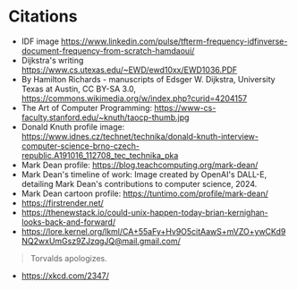 # Citations 

- IDF image https://www.linkedin.com/pulse/tfterm-frequency-idfinverse-document-frequency-from-scratch-hamdaoui/
- Dijkstra's writing https://www.cs.utexas.edu/~EWD/ewd10xx/EWD1036.PDF
- By Hamilton Richards - manuscripts of Edsger W. Dijkstra, University Texas at Austin, CC BY-SA 3.0, https://commons.wikimedia.org/w/index.php?curid=4204157
- The Art of Computer Programming: https://www-cs-faculty.stanford.edu/~knuth/taocp-thumb.jpg
- Donald Knuth profile image: https://www.idnes.cz/technet/technika/donald-knuth-interview-computer-science-brno-czech-republic.A191016_112708_tec_technika_pka
- Mark Dean profile: https://blog.teachcomputing.org/mark-dean/
- Mark Dean's timeline of work: Image created by OpenAI's DALL-E, detailing Mark Dean's contributions to computer science, 2024.
- Mark Dean cartoon profile: https://tuntimo.com/profile/mark-dean/
- https://firstrender.net/
- https://thenewstack.io/could-unix-happen-today-brian-kernighan-looks-back-and-forward/
- https://lore.kernel.org/lkml/CA+55aFy+Hv9O5citAawS+mVZO+ywCKd9NQ2wxUmGsz9ZJzqgJQ@mail.gmail.com/
> Torvalds apologizes.
- https://xkcd.com/2347/
